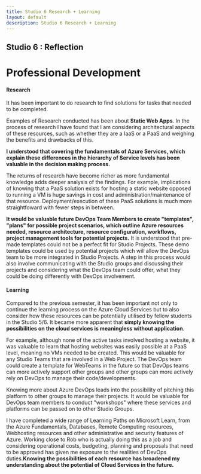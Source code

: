 ```yaml
---
title: Studio 6 Research + Learning
layout: default
description: Studio 6 Research + Learning
---
```


## Studio 6 : Reflection

# Professional Development

#### Research

It has been important to do research to find solutions for tasks that needed to be completed.

Examples of Research conducted has been about **Static Web Apps**. In the process of research I have found that I am considering architectural aspects of these resources, such as whether they are a IaaS or a PaaS and weighing the benefits and drawbacks of this.

**I understood that covering the fundamentals of Azure Services, which explain these differences in the hierarchy of Service levels has been valuable in the decision making process.**

The returns of research have become richer as more fundamental knowledge adds deeper analysis of the findings. 
For example, implications of knowing that a PaaS solution exists for hosting a static website opposed to running a VM is huge savings in cost and administration/maintenance of that resource. Deployment/execution of these PaaS solutions is much more straightfoward with fewer steps in between.

**It would be valuable future DevOps Team Members to create "templates", "plans" for possible project scenarios, which outline Azure resources needed, resource architecture, resource configuration, workflows, project management tools for potential projects.**
It is understood that pre-made templates could not be a perfect fit for Studio Projects.
These demo templates could be used by potential projects which will allow the DevOps team to be more integrated in Studio Projects.
A step in this process would also involve communicating with the Studio groups and discussing their projects and considering what the DevOps team could offer, what they could be doing differently with DevOps involvement.

#### Learning

Compared to the previous semester, it has been important not only to continue the learning process on the Azure Cloud Services but to also consider how these resources can be potentially utilised by fellow students in the Studio 5/6. It became more apparent that **simply knowing the possibilities on the cloud services is meaningless without application**. 

For example, although none of the active tasks involved hosting a website, it was valuable to learn that hosting websites was easily possible at a PaaS level, meaning no VMs needed to be created.
This would be valuable for any Studio Teams that are involved in a Web Project. The DevOps team could create a template for WebTeams in the future so that DevOps teams can more actively support other groups and other groups can more actively rely on DevOps to manage their code/developments.

Knowing more about Azure DevOps leads into the possibility of pitching this platform to other groups to manage their projects.
It would be valuable for DevOps team members to conduct "workshops" where these services and platforms can be passed on to other Studio Groups.

I have completed a wide range of Learning Paths on Microsoft Learn, from the Azure Fundamentals, Databases, Remote Computing resources, Webhosting resources and other administrative and security features of Azure. Working close to Rob who is actually doing this as a job and considering operational costs, budgeting, planning and proposals that need to be approved has given me exposure to the realities of DevOps duties.**Knowing the possibilities of each resource has broadened my understanding about the potential of Cloud Services in the future.**